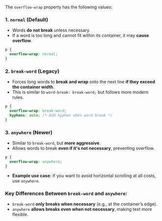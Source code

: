 The `overflow-wrap` property has the following values:

### **1. `normal` (Default)**

- Words **do not break** unless necessary.
- If a word is too long and cannot fit within its container, it may **cause overflow**.

```css
p {
  overflow-wrap: normal;
}
```

### **2. `break-word` (Legacy)**

- Forces long words to **break and wrap** onto the next line **if they exceed the container width**.
- This is similar to `word-break: break-word;` but follows more modern rules.

```css
p {
  overflow-wrap: break-word;
  hyphens: auto; /* Add hyphen when word break */
}
```

### **3. `anywhere` (Newer)**

- Similar to `break-word`, but **more aggressive**.
- Allows words to break **even if it's not necessary**, preventing overflow.

```css
p {
  overflow-wrap: anywhere;
}
```

- **Example use case:** If you want to avoid horizontal scrolling at all costs, use `anywhere`.

### **Key Differences Between `break-word` and `anywhere`:**

- `break-word` **only breaks when necessary** (e.g., at the container’s edge).
- `anywhere` **allows breaks even when not necessary**, making text more flexible.
